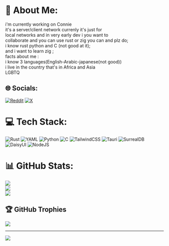 # 💫 About Me:
i'm currently working on Connie <br>it's a server/client network currenly it's just for <br>local networks and in very early dev i you want to <br>collaborate and you can use rust or zig you can and plz do;<br>i know rust python and C (not good at it);<br>and i want to learn zig ;<br>facts about me : <br>i know 3 languages(English-Arabic-japanese(not good))<br>i live in the country that's in Africa and Asia<br>LGBTQ <br>


## 🌐 Socials:
[![Reddit](https://img.shields.io/badge/Reddit-%23FF4500.svg?logo=Reddit&logoColor=white)](https://reddit.com/user/u/Superb_Mousse7795) [![X](https://img.shields.io/badge/X-black.svg?logo=X&logoColor=white)](https://x.com/@Sam_Tadro) 

# 💻 Tech Stack:
![Rust](https://img.shields.io/badge/rust-%23000000.svg?style=for-the-badge&logo=rust&logoColor=white) ![YAML](https://img.shields.io/badge/yaml-%23ffffff.svg?style=for-the-badge&logo=yaml&logoColor=151515) ![Python](https://img.shields.io/badge/python-3670A0?style=for-the-badge&logo=python&logoColor=ffdd54) ![C](https://img.shields.io/badge/c-%2300599C.svg?style=for-the-badge&logo=c&logoColor=white) ![TailwindCSS](https://img.shields.io/badge/tailwindcss-%2338B2AC.svg?style=for-the-badge&logo=tailwind-css&logoColor=white) ![Tauri](https://img.shields.io/badge/tauri-%2324C8DB.svg?style=for-the-badge&logo=tauri&logoColor=%23FFFFFF) ![SurrealDB](https://img.shields.io/badge/SurrealDB-FF00A0?style=for-the-badge&logo=surrealdb&logoColor=white) ![DaisyUI](https://img.shields.io/badge/daisyui-5A0EF8?style=for-the-badge&logo=daisyui&logoColor=white) ![NodeJS](https://img.shields.io/badge/node.js-6DA55F?style=for-the-badge&logo=node.js&logoColor=white)
# 📊 GitHub Stats:
![](https://github-readme-stats.vercel.app/api?username=samdiron&theme=tokyonight&hide_border=false&include_all_commits=true&count_private=false)<br/>
![](https://github-readme-streak-stats.herokuapp.com/?user=samdiron&theme=tokyonight&hide_border=false)<br/>
![](https://github-readme-stats.vercel.app/api/top-langs/?username=samdiron&theme=tokyonight&hide_border=false&include_all_commits=true&count_private=false&layout=compact)

## 🏆 GitHub Trophies
![](https://github-profile-trophy.vercel.app/?username=samdiron&theme=default&no-frame=true&no-bg=false&margin-w=4)

---
[![](https://visitcount.itsvg.in/api?id=samdiron&icon=8&color=10)](https://visitcount.itsvg.in)

<!-- Proudly created with GPRM ( https://gprm.itsvg.in ) -->